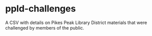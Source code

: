 # ppld-challenges
A CSV with details on Pikes Peak Library District materials that were challenged by members of the public.
